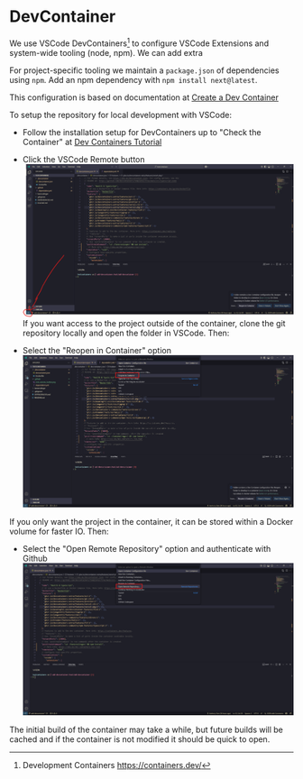 # DevContainer
We use VSCode DevContainers[^1] to configure VSCode Extensions and system-wide tooling (node, npm). We can add extra

For project-specific tooling we maintain a `package.json` of dependencies using `npm`. Add an npm dependency with `npm install next@latest`.

This configuration is based on documentation at [Create a Dev Container](https://code.visualstudio.com/docs/devcontainers/create-dev-container#_create-a-devcontainerjson-file)

To setup the repository for local development with VSCode:

- Follow the installation setup for DevContainers up to "Check the Container" at [Dev Containers Tutorial](https://code.visualstudio.com/docs/devcontainers/tutorial)

- Click the VSCode Remote button 
    ![Remote button](./.github/images/click_remote_button.png)
If you want access to the project outside of the container, clone the git repository locally and open the folder in VSCode. Then:
- Select the "Reopen in Container" option 
    ![Reopen in Container](./.github/images/reopen_in_container.png)

If you only want the project in the container, it can be stored within a Docker volume for faster IO. Then:
- Select the "Open Remote Repository" option and authenticate with Github
    ![Open Remote Repository](./.github/images/open_remote_repository.png)

The initial build of the container may take a while, but future builds will be cached and if the container is not modified it should be quick to open.

[^1]: Development Containers https://containers.dev/